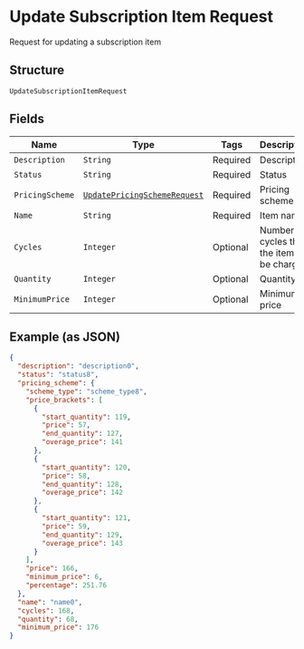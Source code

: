 
# Update Subscription Item Request

Request for updating a subscription item

## Structure

`UpdateSubscriptionItemRequest`

## Fields

| Name | Type | Tags | Description | Getter | Setter |
|  --- | --- | --- | --- | --- | --- |
| `Description` | `String` | Required | Description | String getDescription() | setDescription(String description) |
| `Status` | `String` | Required | Status | String getStatus() | setStatus(String status) |
| `PricingScheme` | [`UpdatePricingSchemeRequest`](../../doc/models/update-pricing-scheme-request.md) | Required | Pricing scheme | UpdatePricingSchemeRequest getPricingScheme() | setPricingScheme(UpdatePricingSchemeRequest pricingScheme) |
| `Name` | `String` | Required | Item name | String getName() | setName(String name) |
| `Cycles` | `Integer` | Optional | Number of cycles that the item will be charged | Integer getCycles() | setCycles(Integer cycles) |
| `Quantity` | `Integer` | Optional | Quantity | Integer getQuantity() | setQuantity(Integer quantity) |
| `MinimumPrice` | `Integer` | Optional | Minimum price | Integer getMinimumPrice() | setMinimumPrice(Integer minimumPrice) |

## Example (as JSON)

```json
{
  "description": "description0",
  "status": "status8",
  "pricing_scheme": {
    "scheme_type": "scheme_type8",
    "price_brackets": [
      {
        "start_quantity": 119,
        "price": 57,
        "end_quantity": 127,
        "overage_price": 141
      },
      {
        "start_quantity": 120,
        "price": 58,
        "end_quantity": 128,
        "overage_price": 142
      },
      {
        "start_quantity": 121,
        "price": 59,
        "end_quantity": 129,
        "overage_price": 143
      }
    ],
    "price": 166,
    "minimum_price": 6,
    "percentage": 251.76
  },
  "name": "name0",
  "cycles": 168,
  "quantity": 68,
  "minimum_price": 176
}
```

